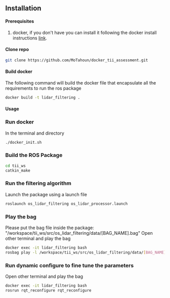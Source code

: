 
## Installation

#### Prerequisites
1. docker, if you don't have you can install it following the docker install instructions [link](https://docs.docker.com/get-docker/).


#### Clone repo
```bash
git clone https://github.com/MoTahoun/docker_tii_assessment.git
```

#### Build docker
The following command will build the docker file that encapsulate all the requirements to run the ros package
```bash
docker build -t lidar_filtering .
```

#### Usage
### Run docker
In the terminal and directory
```bash
./docker_init.sh
```

### Build the ROS Package
```bash
cd tii_ws
catkin_make
```

### Run the filtering algorithm
Launch the package using a launch file
```bash
roslaunch os_lidar_filtering os_lidar_processor.launch
```

### Play the bag
Please put the bag file inside the package: "/workspace/tii_ws/src/os_lidar_filtering/data/[BAG_NAME].bag"
Open other terminal and play the bag
```bash
docker exec -it lidar_filtering bash
rosbag play -l /workspace/tii_ws/src/os_lidar_filtering/data/[BAG_NAME].bag
```

### Run dynamic configure to fine tune the parameters
Open other terminal and play the bag
```bash
docker exec -it lidar_filtering bash
rosrun rqt_reconfigure rqt_reconfigure
```


<!---
#### Packages Installation
1. Install ROS Noetic following the steps in the following [link](https://wiki.ros.org/noetic/Installation/Ubuntu).
2. Install ROS Foxy following the steps in the following [link](https://docs.ros.org/en/foxy/Installation/Ubuntu-Install-Debians.html).
3. Install ros2 bridge package via debian (Tested only on ROS Foxy),
```bash
sudo apt-get install ros-foxy-ros1-bridge
```
#### Environment setup
1. Open the .bashrc file by any editor, ```gedit ~/.bashrc ```.
2. Look for the ``` source /opt/ros/noetic/setup.bash``` and add alias to it, ```alias noetic = "source /opt/ros/noetic/setup.bash; echo Noetic \(ROS1\) is active"```
3. Similarly, do the same for ROS Foxy, Look for the ``` source /opt/ros/foxy/setup.bash``` and add alias to it, ```alias foxy = "source /opt/ros/foxy/setup.bash; echo Foxy \(ROS2\) is active"```

#### Test the envirmontal setup
1. Open a new terminal and source the .bashrc file via ```source ~/.bashrc```, then test the alias for ros1 by typing ```noetic```, the following message should show up, ```Noetic (ROS1) is active```.
2. Similarly, open a new terminal to test ROS2, ```source ~/.bashrc```, then test the alias for ros2 by typing ```foxy```, the following message should show up, ```Foxy (ROS2) is active```.

### PC2 (Ubuntu 22.04)
1. Install ROS Humble following the steps in the following [link](https://docs.ros.org/en/humble/Installation/Ubuntu-Install-Debians.html).

#### Test the bridge between ROS1 and ROS2 on the same PC (PC1 ubuntu 20.04)
##### Example 1: run the bridge and the example talker and listener
Open 4 terminals (4 Shells)
First we start a ROS 1 roscore:
```bash
# Terminal A (ROS 1 only):
source ~/.bashrc
noetic
roscore
```

***

-->
